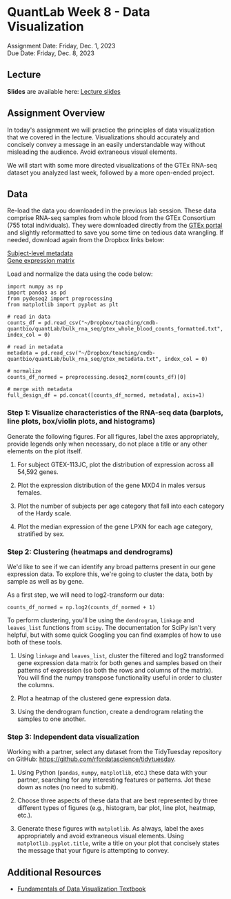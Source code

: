 # QuantLab Week 8 - Data Visualization
Assignment Date: Friday, Dec. 1, 2023 <br>
Due Date: Friday, Dec. 8, 2023 <br>

## Lecture

**Slides** are available here: [Lecture slides](https://www.dropbox.com/scl/fi/tytab80ncq1ia85remlsh/20231201_qblab_dataviz.pptx?rlkey=x08ydaut17vn3x8dha0zdfebo&dl=0)


## Assignment Overview

In today's assignment we will practice the principles of data visualization that we covered in the lecture. Visualizations should accurately and concisely convey a message in an easily understandable way without misleading the audience. Avoid extraneous visual elements.

We will start with some more directed visualizations of the GTEx RNA-seq dataset you analyzed last week, followed by a more open-ended project.

## Data

Re-load the data you downloaded in the previous lab session. These data comprise RNA-seq samples from whole blood from the GTEx Consortium (755 total individuals). They were downloaded directly from the [GTEx portal](https://gtexportal.org/home/downloads/adult-gtex#bulk_tissue_expression) and slightly reformatted to save you some time on tedious data wrangling. If needed, download again from the Dropbox links below:

[Subject-level metadata](https://www.dropbox.com/scl/fi/zidlbn4rlvyv43k022mmn/gtex_metadata.txt?rlkey=j6aidakljr0739tnnzvpbg0gn&dl=0) </br>
[Gene expression matrix](https://www.dropbox.com/scl/fi/7iengpyrevd356dfq53pg/gtex_whole_blood_counts_formatted.txt?rlkey=l5h12cyher33kkzlrwi4qwf8g&dl=0)

Load and normalize the data using the code below:

```
import numpy as np
import pandas as pd
from pydeseq2 import preprocessing
from matplotlib import pyplot as plt

# read in data
counts_df = pd.read_csv("~/Dropbox/teaching/cmdb-quantbio/quantLab/bulk_rna_seq/gtex_whole_blood_counts_formatted.txt", index_col = 0)

# read in metadata
metadata = pd.read_csv("~/Dropbox/teaching/cmdb-quantbio/quantLab/bulk_rna_seq/gtex_metadata.txt", index_col = 0)

# normalize
counts_df_normed = preprocessing.deseq2_norm(counts_df)[0]

# merge with metadata
full_design_df = pd.concat([counts_df_normed, metadata], axis=1)
```

### Step 1: Visualize characteristics of the RNA-seq data (barplots, line plots, box/violin plots, and histograms)

Generate the following figures. For all figures, label the axes appropriately, provide legends only when necessary, do not place a title or any other elements on the plot itself. 

1. For subject GTEX-113JC, plot the distribution of expression across all 54,592 genes.

2. Plot the expression distribution of the gene MXD4 in males versus females.

3. Plot the number of subjects per age category that fall into each category of the Hardy scale.

4. Plot the median expression of the gene LPXN for each age category, stratified by sex.


### Step 2: Clustering (heatmaps and dendrograms)

We'd like to see if we can identify any broad patterns present in our gene expression data. To explore this, we're going to cluster the data, both by sample as well as by gene.

As a first step, we will need to log2-transform our data:

```
counts_df_normed = np.log2(counts_df_normed + 1)
```

To perform clustering, you'll be using the `dendrogram`, `linkage` and `leaves_list` functions from `scipy`. The documentation for SciPy isn't very helpful, but with some quick Googling you can find examples of how to use both of these tools.

1. Using `linkage` and `leaves_list`, cluster the filtered and log2 transformed gene expression data matrix for both genes and samples based on their patterns of expression (so both the rows and columns of the matrix). You will find the numpy transpose functionality useful in order to cluster the columns.

2. Plot a heatmap of the clustered gene expression data.

3. Using the dendrogram function, create a dendrogram relating the samples to one another.

### Step 3: Independent data visualization

Working with a partner, select any dataset from the TidyTuesday repository on GitHub: https://github.com/rfordatascience/tidytuesday. 

1. Using Python (`pandas`, `numpy`, `matplotlib`, etc.) these data with your partner, searching for any interesting features or patterns. Jot these down as notes (no need to submit).

2. Choose three aspects of these data that are best represented by three different types of figures (e.g., histogram, bar plot, line plot, heatmap, etc.).

3. Generate these figures with `matplotlib`. As always, label the axes appropriately and avoid extraneous visual elements. Using `matplotlib.pyplot.title`, write a title on your plot that concisely states the message that your figure is attempting to convey.


## Additional Resources

* [Fundamentals of Data Visualization Textbook](https://clauswilke.com/dataviz/)

